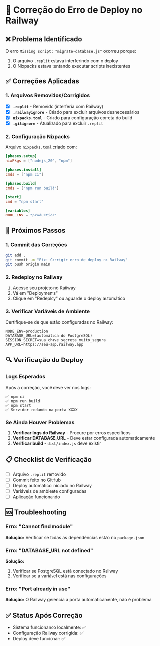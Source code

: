 # 🔧 Correção do Erro de Deploy no Railway

## ❌ Problema Identificado
O erro `Missing script: "migrate-database.js"` ocorreu porque:
1. O arquivo `.replit` estava interferindo com o deploy
2. O Nixpacks estava tentando executar scripts inexistentes

## ✅ Correções Aplicadas

### 1. Arquivos Removidos/Corrigidos
- [x] **`.replit`** - Removido (interferia com Railway)
- [x] **`.railwayignore`** - Criado para excluir arquivos desnecessários
- [x] **`nixpacks.toml`** - Criado para configuração correta do build
- [x] **`.gitignore`** - Atualizado para excluir `.replit`

### 2. Configuração Nixpacks
Arquivo `nixpacks.toml` criado com:
```toml
[phases.setup]
nixPkgs = ["nodejs_20", "npm"]

[phases.install]
cmds = ["npm ci"]

[phases.build]
cmds = ["npm run build"]

[start]
cmd = "npm start"

[variables]
NODE_ENV = "production"
```

## 🚀 Próximos Passos

### 1. Commit das Correções
```bash
git add .
git commit -m "Fix: Corrigir erro de deploy no Railway"
git push origin main
```

### 2. Redeploy no Railway
1. Acesse seu projeto no Railway
2. Vá em "Deployments"
3. Clique em "Redeploy" ou aguarde o deploy automático

### 3. Verificar Variáveis de Ambiente
Certifique-se de que estão configuradas no Railway:
```env
NODE_ENV=production
DATABASE_URL=(automática do PostgreSQL)
SESSION_SECRET=sua_chave_secreta_muito_segura
APP_URL=https://seu-app.railway.app
```

## 🔍 Verificação do Deploy

### Logs Esperados
Após a correção, você deve ver nos logs:
```
✅ npm ci
✅ npm run build
✅ npm start
✅ Servidor rodando na porta XXXX
```

### Se Ainda Houver Problemas
1. **Verificar logs do Railway** - Procure por erros específicos
2. **Verificar DATABASE_URL** - Deve estar configurada automaticamente
3. **Verificar build** - `dist/index.js` deve existir

## 📋 Checklist de Verificação
- [ ] Arquivo `.replit` removido
- [ ] Commit feito no GitHub
- [ ] Deploy automático iniciado no Railway
- [ ] Variáveis de ambiente configuradas
- [ ] Aplicação funcionando

## 🆘 Troubleshooting

### Erro: "Cannot find module"
**Solução:** Verificar se todas as dependências estão no `package.json`

### Erro: "DATABASE_URL not defined"
**Solução:** 
1. Verificar se PostgreSQL está conectado no Railway
2. Verificar se a variável está nas configurações

### Erro: "Port already in use"
**Solução:** O Railway gerencia a porta automaticamente, não é problema

## ✅ Status Após Correção
- Sistema funcionando localmente: ✅
- Configuração Railway corrigida: ✅
- Deploy deve funcionar: ✅ 
